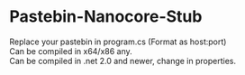 # Pastebin-Nanocore-Stub
  
Replace your pastebin in program.cs (Format as host:port)  
Can be compiled in x64/x86 any.  
Can be compiled in .net 2.0 and newer, change in properties.  

  
